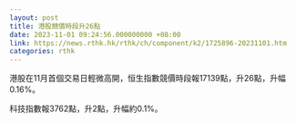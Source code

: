 ```yaml
---
layout: post
title: 港股競價時段升26點
date: 2023-11-01 09:24:56.000000000 +08:00
link: https://news.rthk.hk/rthk/ch/component/k2/1725896-20231101.htm
categories: rthk
---
```


港股在11月首個交易日輕微高開，恒生指數競價時段報17139點，升26點，升幅0.16%。

科技指數報3762點，升2點，升幅約0.1%。
